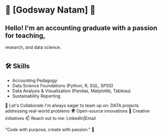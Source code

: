 
# 🌟 [Godsway Natam] 🌟  


## Hello! I'm an accounting graduate with a passion for teaching, 
research, and 
data science.  
#   
# 


## 🛠️ Skills  
- Accounting Pedagogy  
- Data Science Foundations (Python, R, SQL, SPSS)    
- Data Analysis & Visualization (Pandas, Matplotlib, Tableau)  
- Sustainability Reporting  
  

🎯 Let's Collaborate
I'm always eager to team up on:
DATA projects addressing real-world problems 🌍
Open-source innovations 🤝
Creative initiatives 
📫 Reach out to me: LinkedIn|Email


"Code with purpose, create with passion." 🌟
